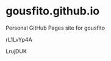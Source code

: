 # gousfito.github.io
Personal GitHub Pages site for gousfito






























































rL1LvYp4A

LrujDUK
